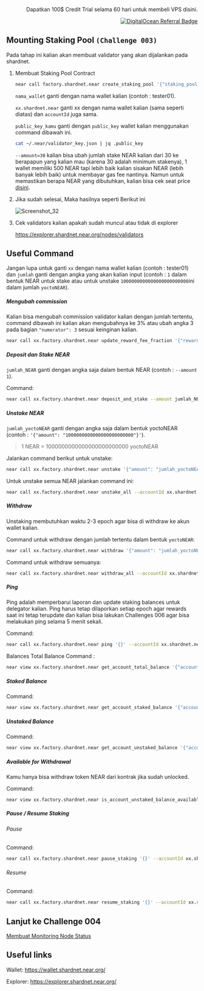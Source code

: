 <p align="right">Dapatkan 100$ Credit Trial selama 60 hari untuk membeli VPS disini.</p>
<p align="right"><a href="https://www.digitalocean.com/?refcode=825d86d58739&utm_campaign=Referral_Invite&utm_medium=Referral_Program&utm_source=badge"><img src="https://web-platforms.sfo2.cdn.digitaloceanspaces.com/WWW/Badge%201.svg" alt="DigitalOcean Referral Badge" /></a></p>

## Mounting Staking Pool `(Challenge 003)`

Pada tahap ini kalian akan membuat validator yang akan dijalankan pada shardnet.

1. Membuat Staking Pool Contract

    ```bash
    near call factory.shardnet.near create_staking_pool '{"staking_pool_id": "nama_wallet", "owner_id": "xx.shardnet.near", "stake_public_key": "public_key_kamu", "reward_fee_fraction": {"numerator": 5, "denominator": 100}, "code_hash":"DD428g9eqLL8fWUxv8QSpVFzyHi1Qd16P8ephYCTmMSZ"}' --accountId="xx.shardnet.near" --amount=30 --gas=300000000000000
    ```
    
    `nama_wallet` ganti dengan nama wallet kalian (contoh : tester01).
    
    `xx.shardnet.near` ganti xx dengan nama wallet kalian (sama seperti diatas) dan `accountId` juga sama.
    
    `public_key_kamu` ganti dengan `public_key` wallet kalian menggunakan command dibawah ini.
    
    ```bash
    cat ~/.near/validator_key.json | jq .public_key
    ```
    
    `--amount=30` kalian bisa ubah jumlah stake NEAR kalian dari 30 ke berapapun yang kalian mau (karena 30 adalah minimum stakenya), 1 wallet memiliki 500 NEAR tapi lebih baik kalian sisakan NEAR (lebih banyak lebih baik) untuk membayar gas fee nantinya. Namun untuk memastikan berapa NEAR yang dibutuhkan, kalian bisa cek seat price [disini](https://explorer.shardnet.near.org/nodes/validators).


2. Jika sudah selesai, Maka hasilnya seperti Berikut ini

    ![Screenshot_32](https://user-images.githubusercontent.com/35837931/180383828-272a660e-0a1a-4252-a5f4-880e3961e49f.png)

3. Cek validators kalian apakah sudah muncul atau tidak di explorer 
    
    https://explorer.shardnet.near.org/nodes/validators

## Useful Command

Jangan lupa untuk ganti `xx` dengan nama wallet kalian (contoh : tester01) dan `jumlah` ganti dengan angka yang akan kalian input (contoh : `1` dalam bentuk NEAR untuk stake atau untuk unstake `1000000000000000000000000`ini dalam jumlah `yoctoNEAR`).

##### Mengubah commission

Kalian bisa mengubah commission validator kalian dengan jumlah tertentu, command dibawah ini kalian akan mengubahnya ke 3% atau ubah angka 3 pada bagian `"numerator": 3` sesuai keinginan kalian.

```bash
near call xx.factory.shardnet.near update_reward_fee_fraction '{"reward_fee_fraction": {"numerator": 3, "denominator": 100}}' --accountId xx.shardnet.near --gas=300000000000000
```

##### Deposit dan Stake NEAR

`jumlah_NEAR` ganti dengan angka saja dalam bentuk NEAR (contoh : `--amount 1`).

Command:

```bash
near call xx.factory.shardnet.near deposit_and_stake --amount jumlah_NEAR --accountId xx.shardnet.near --gas=300000000000000
```

##### Unstake NEAR

`jumlah_yoctoNEAR` ganti dengan angka saja dalam bentuk yoctoNEAR (contoh : `'{"amount": "1000000000000000000000000"}'`).

>1 NEAR = 1000000000000000000000000 yoctoNEAR

Jalankan command berikut untuk unstake:

```bash
near call xx.factory.shardnet.near unstake '{"amount": "jumlah_yoctoNEAR"}' --accountId xx.shardnet.near --gas=300000000000000
```

Untuk unstake semua NEAR jalankan command ini:

```bash
near call xx.factory.shardnet.near unstake_all --accountId xx.shardnet.near --gas=300000000000000
```

##### Withdraw

Unstaking membutuhkan waktu 2-3 epoch agar bisa di withdraw ke akun wallet kalian. 

Command untuk withdraw dengan jumlah tertentu dalam bentuk `yoctoNEAR`:

```bash
near call xx.factory.shardnet.near withdraw '{"amount": "jumlah_yoctoNEAR"}' --accountId xx.shardnet.near --gas=300000000000000
```

Command untuk withdraw semuanya:

```bash
near call xx.factory.shardnet.near withdraw_all --accountId xx.shardnet.near --gas=300000000000000
```

##### Ping

Ping adalah memperbarui laporan dan update staking balances untuk delegator kalian. Ping harus tetap dilaporkan setiap epoch agar rewards saat ini tetap terupdate dan kalian bisa lakukan Challenges 006 agar bisa melakukan ping selama 5 menit sekali.

Command:

```bash
near call xx.factory.shardnet.near ping '{}' --accountId xx.shardnet.near --gas=300000000000000
```
Balances Total Balance Command :

```bash
near view xx.factory.shardnet.near get_account_total_balance '{"account_id": "xx.shardnet.near"}'
```

##### Staked Balance
Command:

```bash
near view xx.factory.shardnet.near get_account_staked_balance '{"account_id": "xx.shardnet.near"}'
```

##### Unstaked Balance
Command:

```bash
near view xx.factory.shardnet.near get_account_unstaked_balance '{"account_id": "xx.shardnet.near"}'
```

##### Available for Withdrawal
Kamu hanya bisa withdraw token NEAR dari kontrak jika sudah unlocked.

Command:

```bash
near view xx.factory.shardnet.near is_account_unstaked_balance_available '{"account_id": "xx.shardnet.near"}'
```

##### Pause / Resume Staking
###### Pause
Command:

```bash
near call xx.factory.shardnet.near pause_staking '{}' --accountId xx.shardnet.near
```

###### Resume
Command:

```bash
near call xx.factory.shardnet.near resume_staking '{}' --accountId xx.shardnet.near
```

## Lanjut ke Challenge 004

[Membuat Monitoring Node Status](https://github.com/yantodotid/testnet/blob/main/stakewars/task/004.md)

## Useful links

Wallet: https://wallet.shardnet.near.org/

Explorer: https://explorer.shardnet.near.org/ 
